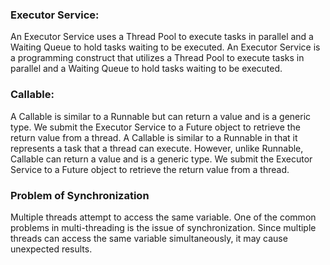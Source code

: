 ### **Executor Service**:
An Executor Service uses a Thread Pool to execute tasks in parallel and a Waiting Queue to hold tasks waiting to be executed. 
An Executor Service is a programming construct that utilizes a Thread Pool to execute tasks in parallel and a Waiting Queue to hold tasks waiting to be executed. 

### **Callable**:
A Callable is similar to a Runnable but can return a value and is a generic type. We submit the Executor Service to a Future object to retrieve the return value from a thread.
A Callable is similar to a Runnable in that it represents a task that a thread can execute. However, unlike Runnable, Callable can return a value and is a generic type. We submit the Executor Service to a Future object to retrieve the return value from a thread.

### **Problem of Synchronization**
Multiple threads attempt to access the same variable.
One of the common problems in multi-threading is the issue of synchronization. Since multiple threads can access the same variable simultaneously, it may cause unexpected results.
